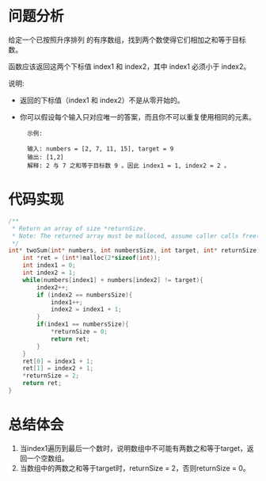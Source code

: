 # 问题分析
给定一个已按照升序排列 的有序数组，找到两个数使得它们相加之和等于目标数。

函数应该返回这两个下标值 index1 和 index2，其中 index1 必须小于 index2。

说明:

- 返回的下标值（index1 和 index2）不是从零开始的。
- 你可以假设每个输入只对应唯一的答案，而且你不可以重复使用相同的元素。
	
		示例:
		
		输入: numbers = [2, 7, 11, 15], target = 9
		输出: [1,2]
		解释: 2 与 7 之和等于目标数 9 。因此 index1 = 1, index2 = 2 。
# 代码实现
```C
/**
 * Return an array of size *returnSize.
 * Note: The returned array must be malloced, assume caller calls free().
 */
int* twoSum(int* numbers, int numbersSize, int target, int* returnSize) {
    int *ret = (int*)malloc(2*sizeof(int));
    int index1 = 0;
    int index2 = 1;
    while(numbers[index1] + numbers[index2] != target){
        index2++;
        if (index2 == numbersSize){
            index1++;
            index2 = index1 + 1;
        }
        if(index1 == numbersSize){
            *returnSize = 0;
            return ret;
        }
    }
    ret[0] = index1 + 1;
    ret[1] = index2 + 1;
    *returnSize = 2;
    return ret;
}
```
# 总结体会
1. 当index1遍历到最后一个数时，说明数组中不可能有两数之和等于target，返回一个空数组。
2. 当数组中的两数之和等于target时，returnSize = 2，否则returnSize = 0。